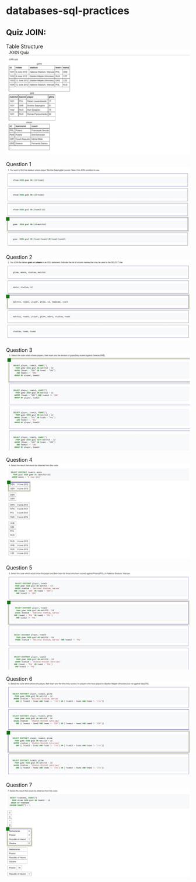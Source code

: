 # databases-sql-practices

## Quiz JOIN:

Table Structure
![Table Structure](./quiz_data/join/join_quiz_0.JPG)

Question 1
![Question 1](./quiz_data/join/join_quiz_1.JPG)

Question 2
![Question 2](./quiz_data/join/join_quiz_2.JPG)

Question 3
![Question 3](./quiz_data/join/join_quiz_3.JPG)

Question 4
![Question 4](./quiz_data/join/join_quiz_4.JPG)

Question 5
![Question 5](./quiz_data/join/join_quiz_5.JPG)

Question 6
![Question 6](./quiz_data/join/join_quiz_6.JPG)

Question 7
![Question 7](./quiz_data/join/join_quiz_7.JPG)